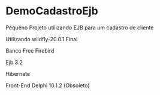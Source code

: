 # DemoCadastroEjb
Pequeno Projeto utilizando EJB para um cadastro de cliente

Utilizando wildfly-20.0.1.Final

Banco Free Firebird

Ejb 3.2 

Hibernate

Front-End Delphi 10.1.2 (Obsoleto)


